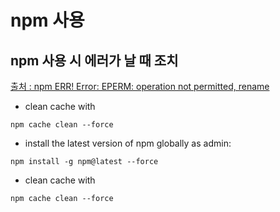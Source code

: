 # npm 사용

## npm 사용 시 에러가 날 때 조치
[출처 : npm ERR! Error: EPERM: operation not permitted, rename](https://stackoverflow.com/questions/39293636/npm-err-error-eperm-operation-not-permitted-rename)

- clean cache with
```
npm cache clean --force
```


- install the latest version of npm globally as admin:
```
npm install -g npm@latest --force
```

- clean cache with
```
npm cache clean --force
```
